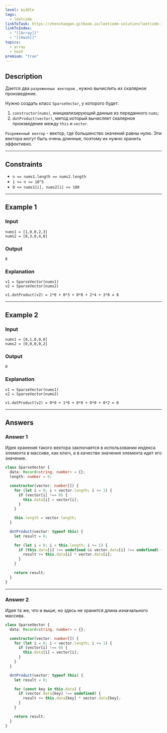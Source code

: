 ```yaml
---
level: middle
tags:
  - leetcode
linkToTask: https://zhenchaogan.gitbook.io/leetcode-solution/leetcode-1570-dot-product-of-two-sparse-vectors
linkToIndex:
  - "[[Array]]"
  - "[[Hash]]"
topics:
  - array
  - hash
premium: "true"
---
```

## Description

Дается два `разреженных векторов` , нужно вычислить их скалярное произведение.

Нужно создать класс `SparseVector`, у которого будет:
1. `constructor(nums)`, инициализирующий данные из переданного `nums`;
2. `dotProduct(vector)`, метод который вычисляет скалярное произведение между `this` и `vector`.

`Разреженный вектор` - вектор, где большинство значений равны нулю. Эти вектора могут быть очень длинные, поэтому их нужно хранить эффективно.

---
## Constraints

- `n == nums1.length == nums2.length`
- `1 <= n <= 10^5`
- `0 <= nums1[i], nums2[i] <= 100`

---
## Example 1

### Input

```
nums1 = [1,0,0,2,3]
nums2 = [0,3,0,4,0]
```
### Output

```
8
```
### Explanation

```
v1 = SparseVector(nums1)
v2 = SparseVector(nums2)

v1.dotProduct(v2) = 1*0 + 0*3 + 0*0 + 2*4 + 3*0 = 8
```

---
## Example 2

### Input

```
nums1 = [0,1,0,0,0]
nums2 = [0,0,0,0,2]
```
### Output

```
0
```
### Explanation

```
v1 = SparseVector(nums1)
v2 = SparseVector(nums2)

v1.dotProduct(v2) = 0*0 + 1*0 + 0*0 + 0*0 + 0*2 = 0
```

---
## Answers

### Answer 1

Идея хранения такого вектора заключается в использовании индекса элемента в массиве, как ключ, а в качестве значения элемента идет его значение.

```typescript
class SparseVector {
  data: Record<string, number> = {};
  length: number = 0;

  constructor(vector: number[]) {
    for (let i = 0; i < vector.length; i += 1) {
      if (vector[i] !== 0) {
        this.data[i] = vector[i];
      }
    }

    this.length = vector.length;
  }

  dotProduct(vector: typeof this) {
    let result = 0;

    for (let i = 0; i < this.length; i += 1) {
      if (this.data[i] !== undefined && vector.data[i] !== undefined) {
        result += this.data[i] * vector.data[i];
      }
    }

    return result;
  }
}
```

---
### Answer 2

Идея та же, что и выше, но здесь не хранится длина изначального массива.

```typescript
class SparseVector {
  data: Record<string, number> = {};

  constructor(vector: number[]) {
    for (let i = 0; i < vector.length; i += 1) {
      if (vector[i] !== 0) {
        this.data[i] = vector[i];
      }
    }
  }

  dotProduct(vector: typeof this) {
    let result = 0;

    for (const key in this.data) {
      if (vector.data[key] !== undefined) {
        result += this.data[key] * vector.data[key];
      }
    }

    return result;
  }
}
```